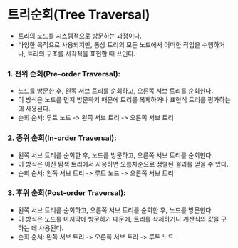 # 트리순회(Tree Traversal)
- 트리의 노드를 시스템적으로 방문하는 과정이다.
- 다양한 목적으로 사용되지만, 통상 트리의 모든 노드에서 어떠한 작업을 수행하거나, 트리의 구조를 시각적을 표현할 때 쓰인다.

### 1. 전위 순회(Pre-order Traversal):
- 노드를 방문한 후, 왼쪽 서브 트리를 순회하고, 오른쪽 서브 트리를 순회한다.     
- 이 방식은 노드를 먼저 방문하기 때문에 트리를 복제하거나 표현식 트리를 평가하는 데 사용된다.
- 순회 순서: 루트 노드 -> 왼쪽 서브 트리 -> 오른쪽 서브 트리


### 2. 중위 순회(In-order Traversal):
- 왼쪽 서브 트리를 순회한 후, 노드를 방문하고, 오른쪽 서브 트리를 순회한다.        
- 이 방식은 이진 탐색 트리에서 사용하면 오름차순으로 정렬된 결과를 얻을 수 있다.
- 순회 순서: 왼쪽 서브 트리 -> 루트 노드 -> 오른쪽 서브 트리

### 3. 후위 순회(Post-order Traversal):
- 왼쪽 서브 트리를 순회하고, 오른쪽 서브 트리를 순회한 후, 노드를 방문한다.     
- 이 방식은 노드를 마지막에 방문하기 때문에, 트리를 삭제하거나 계산식의 값을 구하는 데 사용된다.
- 순회 순서: 왼쪽 서브 트리 -> 오른쪽 서브 트리 -> 루트 노드
